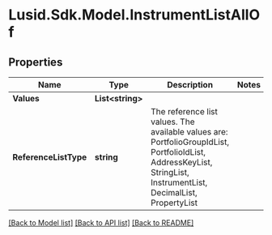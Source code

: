 # Lusid.Sdk.Model.InstrumentListAllOf

## Properties

Name | Type | Description | Notes
------------ | ------------- | ------------- | -------------
**Values** | **List&lt;string&gt;** |  | 
**ReferenceListType** | **string** | The reference list values. The available values are: PortfolioGroupIdList, PortfolioIdList, AddressKeyList, StringList, InstrumentList, DecimalList, PropertyList | 

[[Back to Model list]](../README.md#documentation-for-models) [[Back to API list]](../README.md#documentation-for-api-endpoints) [[Back to README]](../README.md)

